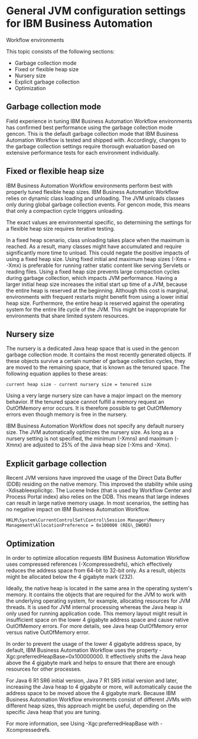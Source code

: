 # General JVM configuration settings for IBM Business Automation
Workflow environments

This topic consists of the following
sections:

- Garbage collection mode
- Fixed or flexible heap size
- Nursery size
- Explicit garbage collection
- Optimization

## Garbage collection mode

Field
experience in tuning IBM Business Automation
Workflow environments
has confirmed best performance using the garbage collection mode gencon.
This is the default garbage collection mode that IBM Business Automation
Workflow is tested
and shipped with. Accordingly, changes to the garbage collection settings
require thorough evaluation based on extensive performance tests for
each environment individually.

## Fixed or flexible heap size

IBM Business Automation
Workflow environments
perform best with properly tuned flexible heap sizes. IBM Business Automation
Workflow relies
on dynamic class loading and unloading. The JVM unloads classes only
during global garbage collection events. For gencon mode,
this means that only a compaction cycle triggers unloading.

The
exact values are environmental specific, so determining the settings
for a flexible heap size requires iterative testing.

In a fixed
heap scenario, class unloading takes place when the maximum is reached.
As a result, many classes might have accumulated and require significantly
more time to unload. This could negate the positive impacts of using
a fixed heap size. Using fixed initial and maximum heap sizes (-Xms
= -Xmx) is preferable for running rather static content like
serving Servlets or reading files. Using a fixed heap size prevents
large compaction cycles during garbage collection, which impacts JVM
performance. Having a larger initial heap size increases the initial
start up time of a JVM, because the entire heap is reserved at the
beginning. Although this cost is marginal, environments with frequent
restarts might benefit from using a lower initial heap size. Furthermore,
the entire heap is reserved against the operating system for the entire
life cycle of the JVM. This might be inappropriate for environments
that share limited system resources.

## Nursery size

The nursery
is a dedicated Java heap space that is used in the gencon garbage
collection mode. It contains the most recently generated objects.
If these objects survive a certain number of garbage collection cycles,
they are moved to the remaining space, that is known as the tenured
space. The following equation applies to these areas:

```
current heap size - current nursery size = tenured size
```

Using
a very large nursery size can have a major impact on the memory behavior.
If the tenured space cannot fulfill a memory request an OutOfMemory
error occurs. It is therefore possible to get OutOfMemory errors even
though memory is free in the nursery.

IBM Business Automation
Workflow does not
specify any default nursery size. The JVM automatically optimizes
the nursery size. As long as a nursery setting is not specified, the
minimum (-Xmns) and maximum (-Xmnx)
are adjusted to 25% of the Java heap size (-Xms and -Xmx).

## Explicit garbage collection

Recent
JVM versions have improved the usage of the Direct Data Buffer (DDB)
residing on the native memory. This improved the stability while using -Xdisableexplicitgc.
The Lucene Index (that is used by Workflow Center and Process Portal index) also
relies on the DDB. This means that large indexes can result in large
native memory usage. In most scenarios, the setting has no negative
impact on  IBM Business Automation
Workflow.

```
HKLM\System\CurrentControlSet\Control\Session Manager\Memory Management\AllocationPreference = 0x100000 (REG\_DWORD)
```

## Optimization

In order to optimize
allocation requests IBM Business Automation
Workflow uses compressed
references (-Xcompressedrefs), which effectively
reduces the address space from 64-bit to 32-bit only. As a result,
objects might be allocated below the 4 gigabyte mark (232).

Ideally,
the native heap is located in the same area in the operating system's
memory. It contains the objects that are required for the JVM to work
with the underlying operating system, for example, allocating resources
for JVM threads. It is used for JVM internal processing whereas the
Java heap is only used for running application code. This memory layout
might result in insufficient space on the lower 4 gigabyte address
space and cause native OutOfMemory errors. For more details, see Java heap OutOfMemory error versus native OutOfMemory
error.

In order to prevent the usage of the lower 4
gigabyte address space, by default, IBM Business Automation
Workflow uses the
property -Xgc:preferredHeapBase=0x100000000. It effectively
shifts the Java heap above the 4 gigabyte mark and helps to ensure
that there are enough resources for other processes.

For
Java 6 R1 SR6 initial version, Java 7 R1 SR5 initial version and later,
increasing the Java heap to 4 gigabyte or more, will automatically
cause the address space to be moved above the 4 gigabyte mark. Because IBM Business Automation
Workflow environments
consist of different JVMs with different heap sizes, this approach
might be useful, depending on the specific Java heap that you are
tuning.

For more information, see Using -Xgc:preferredHeapBase with -Xcompressedrefs.